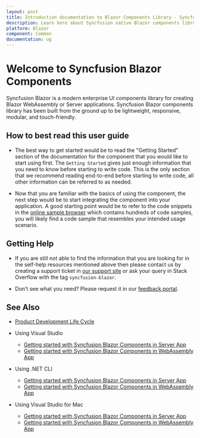 ```yaml
---
layout: post
title: Introduction documentation to Blazor Components Library - Syncfusion
description: Learn here about Syncfusion native Blazor components library of UI and Data Viz web controls that are responsive and lightweight for building modern web apps.
platform: Blazor
component: Common
documentation: ug
---
```


# Welcome to Syncfusion Blazor Components

Syncfusion Blazor is a modern enterprise UI components library for creating Blazor WebAssembly or Server applications. Syncfusion Blazor components library has been built from the ground up to be lightweight, responsive, modular, and touch-friendly.

## How to best read this user guide

* The best way to get started would be to read the "Getting Started" section of the documentation for the component that you would like to start using first. The `Getting Started` gives just enough information that you need to know before starting to write code. This is the only section that we recommend reading end-to-end before starting to write code, all other information can be referred to as needed.

* Now that you are familiar with the basics of using the component, the next step would be to start integrating the component into your application. A good starting point would be to refer to the code snippets in the [online sample browser](https://blazor.syncfusion.com/demos/) which contains hundreds of code samples, you will likely find a code sample that resembles your intended usage scenario.

## Getting Help

* If you are still not able to find the information that you are looking for in the self-help resources mentioned above then please contact us by creating a support ticket in [our support site](http://syncfusion.com/support) or ask your query in Stack Overflow with the tag `syncfusion-blazor`.

* Don’t see what you need? Please request it in our [feedback portal](https://www.syncfusion.com/feedback/blazor-components).

## See Also

* [Product Development Life Cycle](https://www.syncfusion.com/support/product-lifecycle/)

* Using Visual Studio

    * [Getting started with Syncfusion Blazor Components in Server App](https://blazor.syncfusion.com/documentation/getting-started/blazor-server-side-visual-studio-2019)
    * [Getting started with Syncfusion Blazor Components in WebAssembly App](https://blazor.syncfusion.com/documentation/getting-started/blazor-webassembly-visual-studio-2019)

* Using .NET CLI

    * [Getting started with Syncfusion Blazor Components in Server App](https://blazor.syncfusion.com/documentation/getting-started/blazor-server-side-dotnet-cli)
    * [Getting started with Syncfusion Blazor Components in WebAssembly App](https://blazor.syncfusion.com/documentation/getting-started/blazor-webassembly-dotnet-cli)

* Using Visual Studio for Mac

    * [Getting started with Syncfusion Blazor Components in Server App](https://blazor.syncfusion.com/documentation/getting-started/blazor-server-side-mac)
    * [Getting started with Syncfusion Blazor Components in WebAssembly App](https://blazor.syncfusion.com/documentation/getting-started/blazor-webassembly-visual-studio-mac)